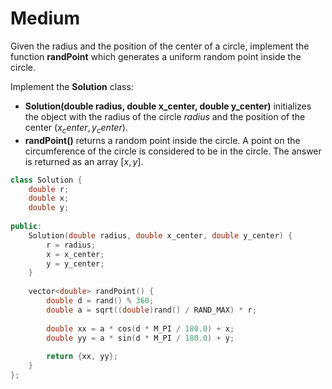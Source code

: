 # Medium

Given the radius and the position of the center of a circle, implement the function **randPoint** which generates a uniform random point inside the circle.

Implement the **Solution** class:

- **Solution(double radius, double x_center, double y_center)** initializes the object with the radius of the circle $radius$ and the position of the center $(x_center, y_center)$.
- **randPoint()** returns a random point inside the circle. A point on the circumference of the circle is considered to be in the circle. The answer is returned as an array $[x, y]$.

```cpp
class Solution {
    double r;
    double x;
    double y;
    
public:
    Solution(double radius, double x_center, double y_center) {
        r = radius;
        x = x_center;
        y = y_center;
    }
    
    vector<double> randPoint() {
        double d = rand() % 360;
        double a = sqrt((double)rand() / RAND_MAX) * r;
        
        double xx = a * cos(d * M_PI / 180.0) + x;
        double yy = a * sin(d * M_PI / 180.0) + y;
        
        return {xx, yy};
    }
};
```
